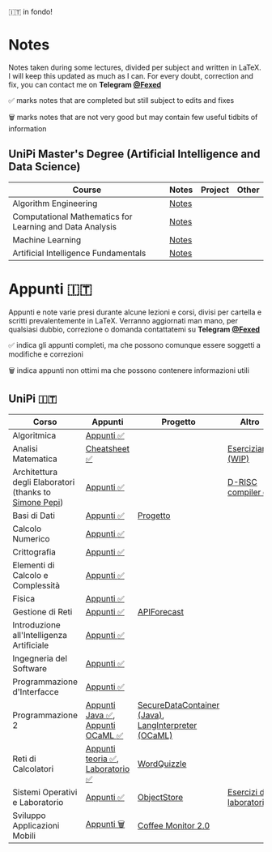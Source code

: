 :it: in fondo!
# Notes
Notes taken during some lectures, divided per subject and written in LaTeX.
I will keep this updated as much as I can. For every doubt, correction and fix, you can contact me on <b>Telegram [@Fexed](https://t.me/fexed)</b>

:white_check_mark: marks notes that are completed but still subject to edits and fixes

🗑️ marks notes that are not very good but may contain few useful tidbits of information

## UniPi Master's Degree (Artificial Intelligence and Data Science)

Course | Notes | Project | Other
------|---------|----------|------
Algorithm Engineering | [Notes](https://github.com/fexed/Notes/blob/master/AlgorithmEngineering/algeng_notes.pdf)
Computational Mathematics for Learning and Data Analysis | [Notes](https://github.com/fexed/Notes/blob/master/CompMatLearningDataAnalysis/CompMatLearningDataAnalysis.pdf)
Machine Learning | [Notes](https://github.com/fexed/Notes/blob/master/ML/ML.pdf)
Artificial Intelligence Fundamentals | [Notes](https://github.com/fexed/Notes/blob/master/AIF/aif.pdf)

# Appunti :it:
Appunti e note varie presi durante alcune lezioni e corsi, divisi per cartella e scritti prevalentemente in LaTeX.
Verranno aggiornati man mano, per qualsiasi dubbio, correzione o domanda contattatemi su <b>Telegram [@Fexed](https://t.me/fexed)</b>

:white_check_mark: indica gli appunti completi, ma che possono comunque essere soggetti a modifiche e correzioni

🗑️ indica appunti non ottimi ma che possono contenere informazioni utili

## UniPi :it:

Corso | Appunti | Progetto | Altro 
------|---------|----------|------
Algoritmica | [Appunti :white_check_mark:](https://github.com/fexed/Notes/blob/master/AL/AL.pdf)
Analisi Matematica | [Cheatsheet :white_check_mark:](https://github.com/fexed/Notes/blob/master/AM/AM.pdf) | | [Eserciziario (WIP)](https://github.com/fexed/Notes/blob/master/AM/AM_eserciziario.pdf)
Architettura degli Elaboratori (thanks to [Simone Pepi](https://github.com/sipemopo92)) | [Appunti :white_check_mark:](https://github.com/fexed/Notes/blob/master/AE/architettura_appunti.pdf) | | [D-RISC compiler :white_check_mark:](https://github.com/fexed/D-RISCcompiler)
Basi di Dati | [Appunti :white_check_mark:](https://github.com/fexed/Notes/blob/master/BD/BD.pdf) | [Progetto](https://github.com/fexed/Notes/blob/master/BD/ProgettoBD8/relazione.pdf)
Calcolo Numerico | [Appunti :white_check_mark:](https://github.com/fexed/Notes/blob/master/CN/CN.pdf)
Crittografia | [Appunti :white_check_mark:](https://github.com/fexed/Notes/blob/master/CRI/CRI.pdf)
Elementi di Calcolo e Complessità | [Appunti :white_check_mark:](https://github.com/fexed/Notes/blob/master/ECC/ECC.pdf)
Fisica | [Appunti :white_check_mark:](https://github.com/fexed/Notes/blob/master/FIS/FIS.pdf)
Gestione di Reti | [Appunti :white_check_mark:](https://github.com/fexed/Notes/blob/master/GR/GR.pdf) | [APIForecast](https://github.com/fexed/APIForecast)
Introduzione all'Intelligenza Artificiale | [Appunti :white_check_mark:](https://github.com/fexed/Notes/blob/master/IIA/IIA.pdf)
Ingegneria del Software | [Appunti :white_check_mark:](https://github.com/fexed/Notes/blob/master/IS/IS.pdf)
Programmazione d'Interfacce | [Appunti :white_check_mark:](https://github.com/fexed/Notes/blob/master/PI/PI.pdf)
Programmazione 2 | [Appunti Java :white_check_mark:](https://github.com/fexed/Notes/blob/master/PR2/PR2_Java.pdf), [Appunti OCaML :white_check_mark:](https://github.com/fexed/Notes/blob/master/PR2/PR2_OCaML.pdf) | [SecureDataContainer (Java)](https://github.com/fexed/SecureDataContainer), [LangInterpreter (OCaML)](https://github.com/fexed/LangInterpreter)
Reti di Calcolatori | [Appunti teoria :white_check_mark:](https://github.com/fexed/Notes/blob/master/RCL/RCL.pdf), [Laboratorio :white_check_mark:](https://github.com/fexed/Notes/blob/master/LPR/LPR.pdf) | [WordQuizzle](https://github.com/fexed/WordQuizzle)
Sistemi Operativi e Laboratorio | [Appunti :white_check_mark:](https://github.com/fexed/Notes/blob/master/SOL/SOL.pdf) | [ObjectStore](https://github.com/fexed/ObjectStore/releases/tag/1.0) | [Esercizi di laboratorio](https://github.com/fexed/SOL_LAB)
Sviluppo Applicazioni Mobili | [Appunti 🗑️](https://github.com/fexed/Notes/blob/master/SAM/SAM.pdf) | [Coffee Monitor 2.0](https://github.com/fexed/CoffeeMonitor/releases/tag/2.0)

